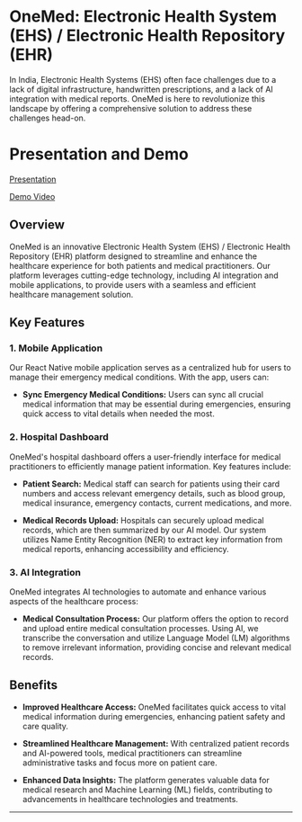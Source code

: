 # OneMed: Electronic Health System (EHS) / Electronic Health Repository (EHR)

In India, Electronic Health Systems (EHS) often face challenges due to a lack of digital infrastructure, handwritten prescriptions, and a lack of AI integration with medical reports. OneMed is here to revolutionize this landscape by offering a comprehensive solution to address these challenges head-on.


# Presentation and Demo


[Presentation](https://github.com/aryanraj2713/OneMed/files/14810513/200-ok.pptx)


[Demo Video](https://www.youtube.com/watch?v=RiMBRODjT2s)


## Overview

OneMed is an innovative Electronic Health System (EHS) / Electronic Health Repository (EHR) platform designed to streamline and enhance the healthcare experience for both patients and medical practitioners. Our platform leverages cutting-edge technology, including AI integration and mobile applications, to provide users with a seamless and efficient healthcare management solution.

## Key Features

### 1. Mobile Application

Our React Native mobile application serves as a centralized hub for users to manage their emergency medical conditions. With the app, users can:

- **Sync Emergency Medical Conditions:** Users can sync all crucial medical information that may be essential during emergencies, ensuring quick access to vital details when needed the most.

### 2. Hospital Dashboard

OneMed's hospital dashboard offers a user-friendly interface for medical practitioners to efficiently manage patient information. Key features include:

- **Patient Search:** Medical staff can search for patients using their card numbers and access relevant emergency details, such as blood group, medical insurance, emergency contacts, current medications, and more.

- **Medical Records Upload:** Hospitals can securely upload medical records, which are then summarized by our AI model. Our system utilizes Name Entity Recognition (NER) to extract key information from medical reports, enhancing accessibility and efficiency.

### 3. AI Integration

OneMed integrates AI technologies to automate and enhance various aspects of the healthcare process:

- **Medical Consultation Process:** Our platform offers the option to record and upload entire medical consultation processes. Using AI, we transcribe the conversation and utilize Language Model (LM) algorithms to remove irrelevant information, providing concise and relevant medical records.

## Benefits

- **Improved Healthcare Access:** OneMed facilitates quick access to vital medical information during emergencies, enhancing patient safety and care quality.

- **Streamlined Healthcare Management:** With centralized patient records and AI-powered tools, medical practitioners can streamline administrative tasks and focus more on patient care.

- **Enhanced Data Insights:** The platform generates valuable data for medical research and Machine Learning (ML) fields, contributing to advancements in healthcare technologies and treatments.

---

